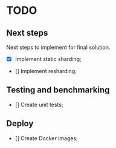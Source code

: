 # TODO

## Next steps
Next steps to implement for final solution.

* [x] Implement static sharding;
* [] Implement resharding;

## Testing and benchmarking
* [] Create unit tests;

## Deploy
* [] Create Docker images;
